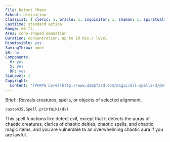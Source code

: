 ```yaml
---
File: Detect Chaos
School: divination
ClassList: { cleric: 1, oracle: 1, inquisitor: 1, shaman: 1, spiritualist: 1 }
CastTime: standard action
Range: 60 ft.
Area: cone-shaped emanation
Duration: concentration, up to 10 min./ level
Dismissible: yes
SavingThrow: none
SR: no
Components:
  V: yes
  S: yes
  DF: yes
SLALevel: 1
Copyright:
  Content: "[PFRPG Core](http://www.d20pfsrd.com/magic/all-spells/d/detect-chaos)"
---
```

Brief:: Reveals creatures, spells, or objects of selected alignment.

```dataviewjs
customJS.Spell.printWiki(dv)
```

This spell functions like detect evil, except that it detects the auras of chaotic creatures, clerics of chaotic deities, chaotic spells, and chaotic magic items, and you are vulnerable to an overwhelming chaotic aura if you are lawful.
